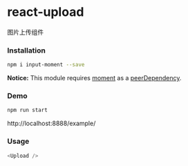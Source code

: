 # react-upload

图片上传组件

### Installation
``` sh
npm i input-moment --save
```

**Notice:** This module requires [moment](https://www.npmjs.com/package/moment) as a [peerDependency](https://docs.npmjs.com/files/package.json#peerdependencies).

### Demo

``` sh
npm run start
```

http://localhost:8888/example/

### Usage
``` javascript
<Upload />
```
